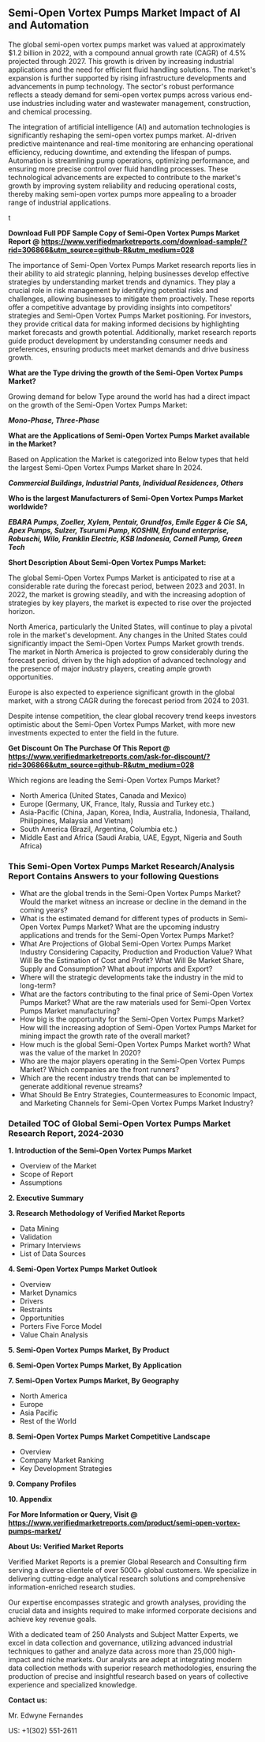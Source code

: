 <h2>Semi-Open Vortex Pumps Market Impact of AI and Automation</h2><p>The global semi-open vortex pumps market was valued at approximately $1.2 billion in 2022, with a compound annual growth rate (CAGR) of 4.5% projected through 2027. This growth is driven by increasing industrial applications and the need for efficient fluid handling solutions. The market's expansion is further supported by rising infrastructure developments and advancements in pump technology. The sector's robust performance reflects a steady demand for semi-open vortex pumps across various end-use industries including water and wastewater management, construction, and chemical processing.</p><p>The integration of artificial intelligence (AI) and automation technologies is significantly reshaping the semi-open vortex pumps market. AI-driven predictive maintenance and real-time monitoring are enhancing operational efficiency, reducing downtime, and extending the lifespan of pumps. Automation is streamlining pump operations, optimizing performance, and ensuring more precise control over fluid handling processes. These technological advancements are expected to contribute to the market's growth by improving system reliability and reducing operational costs, thereby making semi-open vortex pumps more appealing to a broader range of industrial applications.</p>t</p><p id="" class=""><strong>Download Full PDF Sample Copy of Semi-Open Vortex Pumps Market Report @ <a href="https://www.verifiedmarketreports.com/download-sample/?rid=306866&utm_source=github-R&utm_medium=028" target="_blank">https://www.verifiedmarketreports.com/download-sample/?rid=306866&utm_source=github-R&utm_medium=028</a></strong></p><p>The importance of&nbsp;Semi-Open Vortex Pumps Market research reports lies in their ability to aid strategic planning, helping businesses develop effective strategies by understanding market trends and dynamics. They play a crucial role in risk management by identifying potential risks and challenges, allowing businesses to mitigate them proactively. These reports offer a competitive advantage by providing insights into competitors' strategies and Semi-Open Vortex Pumps Market positioning. For investors, they provide critical data for making informed decisions by highlighting market forecasts and growth potential. Additionally, market research reports guide product development by understanding consumer needs and preferences, ensuring products meet market demands and drive business growth.</p><p><strong>What are the&nbsp;Type driving the growth of the Semi-Open Vortex Pumps Market?</strong></p><p id="" class="">Growing demand for below Type around the world has had a direct impact on the growth of the Semi-Open Vortex Pumps Market:</p><em><strong>Mono-Phase, Three-Phase</strong></em></p><strong>What are the&nbsp;Applications&nbsp;of Semi-Open Vortex Pumps Market available in the Market?</strong></p><p id="" class="">Based on Application the Market is categorized into Below types that held the largest Semi-Open Vortex Pumps Market share In 2024.</p><em><strong>Commercial Buildings, Industrial Pants, Individual Residences, Others</strong></em></p><strong>Who is the largest Manufacturers of Semi-Open Vortex Pumps Market worldwide?</strong></p><p><em><strong>EBARA Pumps, Zoeller, Xylem, Pentair, Grundfos, Emile Egger & Cie SA, Apex Pumps, Sulzer, Tsurumi Pump, KOSHIN, Enfound enterprise, Robuschi, Wilo, Franklin Electric, KSB Indonesia, Cornell Pump, Green Tech</strong></em></p><p id="" class=""><strong>Short Description About Semi-Open Vortex Pumps Market:</strong></p><p>The global Semi-Open Vortex Pumps Market is anticipated to rise at a considerable rate during the forecast period, between 2023 and 2031. In 2022, the market is growing steadily, and with the increasing adoption of strategies by key players, the market is expected to rise over the projected horizon.</p><p>North America, particularly the United States, will continue to play a pivotal role in the market's development. Any changes in the United States could significantly impact the Semi-Open Vortex Pumps Market growth trends. The market in North America is projected to grow considerably during the forecast period, driven by the high adoption of advanced technology and the presence of major industry players, creating ample growth opportunities.</p><p>Europe is also expected to experience significant growth in the global market, with a strong CAGR during the forecast period from 2024 to 2031.</p><p>Despite intense competition, the clear global recovery trend keeps investors optimistic about the Semi-Open Vortex Pumps Market, with more new investments expected to enter the field in the future.</p><p id="" class=""><strong>Get Discount On The Purchase Of This Report @ <a href="https://www.verifiedmarketreports.com/ask-for-discount/?rid=306866&utm_source=github-R&utm_medium=028" target="_blank">https://www.verifiedmarketreports.com/ask-for-discount/?rid=306866&utm_source=github-R&utm_medium=028</a></strong></p>Which regions are leading the Semi-Open Vortex Pumps Market?</p><ul><li>North America (United States, Canada and Mexico)</li><li>Europe (Germany, UK, France, Italy, Russia and Turkey etc.)</li><li>Asia-Pacific (China, Japan, Korea, India, Australia, Indonesia, Thailand, Philippines, Malaysia and Vietnam)</li><li>South America (Brazil, Argentina, Columbia etc.)</li><li>Middle East and Africa (Saudi Arabia, UAE, Egypt, Nigeria and South Africa)</li></ul><h3 id="" class="">This Semi-Open Vortex Pumps Market Research/Analysis Report Contains Answers to your following Questions</h3><ul><li>What are the global trends in the Semi-Open Vortex Pumps Market? Would the market witness an increase or decline in the demand in the coming years?</li><li>What is the estimated demand for different types of products in Semi-Open Vortex Pumps Market? What are the upcoming industry applications and trends for the Semi-Open Vortex Pumps Market?</li><li>What Are Projections of Global Semi-Open Vortex Pumps Market Industry Considering Capacity, Production and Production Value? What Will Be the Estimation of Cost and Profit? What Will Be Market Share, Supply and Consumption? What about imports and Export?</li><li>Where will the strategic developments take the industry in the mid to long-term?</li><li>What are the factors contributing to the final price of Semi-Open Vortex Pumps Market? What are the raw materials used for Semi-Open Vortex Pumps Market manufacturing?</li><li>How big is the opportunity for the Semi-Open Vortex Pumps Market? How will the increasing adoption of Semi-Open Vortex Pumps Market for mining impact the growth rate of the overall market?</li><li>How much is the global Semi-Open Vortex Pumps Market worth? What was the value of the market In 2020?</li><li>Who are the major players operating in the Semi-Open Vortex Pumps Market? Which companies are the front runners?</li><li>Which are the recent industry trends that can be implemented to generate additional revenue streams?</li><li>What Should Be Entry Strategies, Countermeasures to Economic Impact, and Marketing Channels for Semi-Open Vortex Pumps Market Industry?</li></ul><h3 id="" class="">Detailed TOC of Global Semi-Open Vortex Pumps Market Research Report, 2024-2030</h3><p id="" class=""><strong>1. Introduction of the Semi-Open Vortex Pumps Market</strong></p><ul><li>Overview of the Market</li><li>Scope of Report</li><li>Assumptions</li></ul><p id="" class=""><strong>2. Executive Summary</strong></p><p id="" class=""><strong>3. Research Methodology of Verified Market Reports</strong></p><ul><li>Data Mining</li><li>Validation</li><li>Primary Interviews</li><li>List of Data Sources</li></ul><p id="" class=""><strong>4. Semi-Open Vortex Pumps Market Outlook</strong></p><ul><li>Overview</li><li>Market Dynamics</li><li>Drivers</li><li>Restraints</li><li>Opportunities</li><li>Porters Five Force Model</li><li>Value Chain Analysis</li></ul><p id="" class=""><strong>5. Semi-Open Vortex Pumps Market, By Product</strong></p><p id="" class=""><strong>6. Semi-Open Vortex Pumps Market, By Application</strong></p><p id="" class=""><strong>7. Semi-Open Vortex Pumps Market, By Geography</strong></p><ul><li>North America</li><li>Europe</li><li>Asia Pacific</li><li>Rest of the World</li></ul><p id="" class=""><strong>8. Semi-Open Vortex Pumps Market Competitive Landscape</strong></p><ul><li>Overview</li><li>Company Market Ranking</li><li>Key Development Strategies</li></ul><p id="" class=""><strong>9. Company Profiles</strong></p><p id="" class=""><strong>10. Appendix</strong></p><p id="" class=""><strong>For More Information or Query, Visit @ <a href="https://www.verifiedmarketreports.com/product/semi-open-vortex-pumps-market/" target="_blank">https://www.verifiedmarketreports.com/product/semi-open-vortex-pumps-market/</a></strong></p><p id="" class=""><strong>About Us: Verified Market Reports</strong></p><p id="" class="">Verified Market Reports is a premier Global Research and Consulting firm serving a diverse clientele of over 5000+ global customers. We specialize in delivering cutting-edge analytical research solutions and comprehensive information-enriched research studies.</p><p id="" class="">Our expertise encompasses strategic and growth analyses, providing the crucial data and insights required to make informed corporate decisions and achieve key revenue goals.</p><p id="" class="">With a dedicated team of 250 Analysts and Subject Matter Experts, we excel in data collection and governance, utilizing advanced industrial techniques to gather and analyze data across more than 25,000 high-impact and niche markets. Our analysts are adept at integrating modern data collection methods with superior research methodologies, ensuring the production of precise and insightful research based on years of collective experience and specialized knowledge.</p><p id="" class=""><strong>Contact us:</strong></p><p id="" class="">Mr. Edwyne Fernandes</p><p id="" class="">US: +1(302) 551-2611</p>